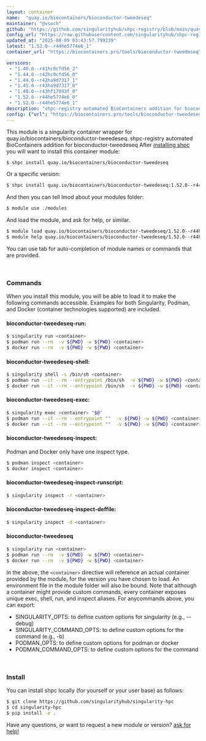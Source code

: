 ```yaml
---
layout: container
name:  "quay.io/biocontainers/bioconductor-tweedeseq"
maintainer: "@vsoch"
github: "https://github.com/singularityhub/shpc-registry/blob/main/quay.io/biocontainers/bioconductor-tweedeseq/container.yaml"
config_url: "https://raw.githubusercontent.com/singularityhub/shpc-registry/main/quay.io/biocontainers/bioconductor-tweedeseq/container.yaml"
updated_at: "2025-08-09 03:43:57.799239"
latest: "1.52.0--r44he5774e6_1"
container_url: "https://biocontainers.pro/tools/bioconductor-tweedeseq"

versions:
 - "1.40.0--r41hc0cfd56_2"
 - "1.44.0--r42hc0cfd56_0"
 - "1.44.0--r42ha9d7317_1"
 - "1.45.0--r43ha9d7317_0"
 - "1.48.0--r43hf17093f_0"
 - "1.52.0--r44he5774e6_0"
 - "1.52.0--r44he5774e6_1"
description: "shpc-registry automated BioContainers addition for bioconductor-tweedeseq"
config: {"url": "https://biocontainers.pro/tools/bioconductor-tweedeseq", "maintainer": "@vsoch", "description": "shpc-registry automated BioContainers addition for bioconductor-tweedeseq", "latest": {"1.52.0--r44he5774e6_1": "sha256:ddec42f82031c9a43724c16816b4bb3ba28080774cf60c5712a95e2f67bab06b"}, "tags": {"1.40.0--r41hc0cfd56_2": "sha256:9aa59a4cdef737f593ece0e64dda88b085be1fc76c3a044e07bbb813e33b09ac", "1.44.0--r42hc0cfd56_0": "sha256:916c91388562e6f6b8d6affc01e1f1723d53640a7b0a17d879b5e971a54cbefc", "1.44.0--r42ha9d7317_1": "sha256:8f7a7df1156e766eadfe19fda93c6ec6e1506d1a12ee79e1c3963f399b112729", "1.45.0--r43ha9d7317_0": "sha256:f540222543593c4f72dc00751a2b545e19195a8951187a1b906557402e827e4e", "1.48.0--r43hf17093f_0": "sha256:dd8585974849a0b5bfc891105a46f8b6a8d01dfecc66b6271e447f293f845a0e", "1.52.0--r44he5774e6_0": "sha256:a83ca07f26e94b07038c85e78490dcbda69e024a9c4b64cf2f62bce9f829d1f7", "1.52.0--r44he5774e6_1": "sha256:ddec42f82031c9a43724c16816b4bb3ba28080774cf60c5712a95e2f67bab06b"}, "docker": "quay.io/biocontainers/bioconductor-tweedeseq"}
---
```


This module is a singularity container wrapper for quay.io/biocontainers/bioconductor-tweedeseq.
shpc-registry automated BioContainers addition for bioconductor-tweedeseq
After [installing shpc](#install) you will want to install this container module:


```bash
$ shpc install quay.io/biocontainers/bioconductor-tweedeseq
```

Or a specific version:

```bash
$ shpc install quay.io/biocontainers/bioconductor-tweedeseq:1.52.0--r44he5774e6_1
```

And then you can tell lmod about your modules folder:

```bash
$ module use ./modules
```

And load the module, and ask for help, or similar.

```bash
$ module load quay.io/biocontainers/bioconductor-tweedeseq/1.52.0--r44he5774e6_1
$ module help quay.io/biocontainers/bioconductor-tweedeseq/1.52.0--r44he5774e6_1
```

You can use tab for auto-completion of module names or commands that are provided.

<br>

### Commands

When you install this module, you will be able to load it to make the following commands accessible.
Examples for both Singularity, Podman, and Docker (container technologies supported) are included.

#### bioconductor-tweedeseq-run:

```bash
$ singularity run <container>
$ podman run --rm  -v ${PWD} -w ${PWD} <container>
$ docker run --rm  -v ${PWD} -w ${PWD} <container>
```

#### bioconductor-tweedeseq-shell:

```bash
$ singularity shell -s /bin/sh <container>
$ podman run --it --rm --entrypoint /bin/sh  -v ${PWD} -w ${PWD} <container>
$ docker run --it --rm --entrypoint /bin/sh  -v ${PWD} -w ${PWD} <container>
```

#### bioconductor-tweedeseq-exec:

```bash
$ singularity exec <container> "$@"
$ podman run --it --rm --entrypoint ""  -v ${PWD} -w ${PWD} <container> "$@"
$ docker run --it --rm --entrypoint ""  -v ${PWD} -w ${PWD} <container> "$@"
```

#### bioconductor-tweedeseq-inspect:

Podman and Docker only have one inspect type.

```bash
$ podman inspect <container>
$ docker inspect <container>
```

#### bioconductor-tweedeseq-inspect-runscript:

```bash
$ singularity inspect -r <container>
```

#### bioconductor-tweedeseq-inspect-deffile:

```bash
$ singularity inspect -d <container>
```



#### bioconductor-tweedeseq

```bash
$ singularity run <container>
$ podman run --rm  -v ${PWD} -w ${PWD} <container>
$ docker run --rm  -v ${PWD} -w ${PWD} <container>
```


In the above, the `<container>` directive will reference an actual container provided
by the module, for the version you have chosen to load. An environment file in the
module folder will also be bound. Note that although a container
might provide custom commands, every container exposes unique exec, shell, run, and
inspect aliases. For anycommands above, you can export:

 - SINGULARITY_OPTS: to define custom options for singularity (e.g., --debug)
 - SINGULARITY_COMMAND_OPTS: to define custom options for the command (e.g., -b)
 - PODMAN_OPTS: to define custom options for podman or docker
 - PODMAN_COMMAND_OPTS: to define custom options for the command

<br>

### Install

You can install shpc locally (for yourself or your user base) as follows:

```bash
$ git clone https://github.com/singularityhub/singularity-hpc
$ cd singularity-hpc
$ pip install -e .
```

Have any questions, or want to request a new module or version? [ask for help!](https://github.com/singularityhub/singularity-hpc/issues)